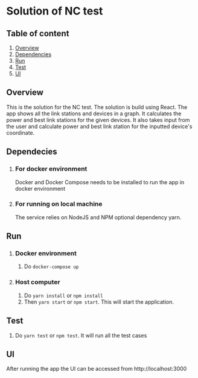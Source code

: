 # Solution of NC test

## Table of content

1. [Overview](#overview)
2. [Dependencies](#dependencies)
3. [Run](#run)
4. [Test](#test)
5. [UI](#ui)

## Overview

This is the solution for the NC test. The solution is build using React. The app shows all the link stations and devices in a graph. It calculates the power and best link stations for the given devices. It also takes input from the user and calculate power and best link station for the inputted device's coordinate.

## Dependecies

1. ### For docker environment
   Docker and Docker Compose needs to be installed to run the app in docker environment
2. ### For running on local machine
   The service relies on NodeJS and NPM optional dependency yarn.

## Run

1. ### Docker environment
   1. Do `docker-compose up`
2. ### Host computer
   1. Do `yarn install` or `npm install`
   2. Then `yarn start` or `npm start`. This will start the application.

## Test

1. Do `yarn test` or `npm test`. It will run all the test cases

## UI

After running the app the UI can be accessed from http://localhost:3000
